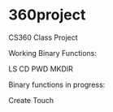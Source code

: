 # 360project
CS360 Class Project

Working Binary Functions:

LS
CD
PWD
MKDIR

Binary functions in progress:

Create
Touch
